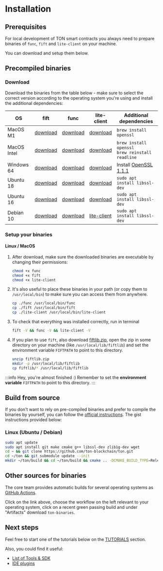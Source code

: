 # Installation

## Prerequisites

For local development of TON smart contracts you always need to prepare binaries of `func`, `fift` and `lite-client` on your machine.

You can download and setup them below.

## Precompiled binaries

### Download
 
Download the binaries from the table below - make sure to select the correct version according to the operating system you're using and install the additional dependencies:

| OS                     | fift | func                                                                                           | lite-client | Additional dependencies |
|------------------------|------|------------------------------------------------------------------------------------------------|-------------|-------|
| MacOS M1               | [download](https://github.com/ton-defi-org/ton-binaries/releases/download/macos-m1/fift) | [download](https://github.com/ton-defi-org/ton-binaries/releases/download/macos-m1/func)       | [download](https://github.com/ton-defi-org/ton-binaries/releases/download/macos-m1/lite-client) | `brew install openssl` |
| MacOS Intel            | [download](https://github.com/ton-defi-org/ton-binaries/releases/download/macos-intel/fift) | [download](https://github.com/ton-defi-org/ton-binaries/releases/download/macos-intel/func)    | [download](https://github.com/ton-defi-org/ton-binaries/releases/download/macos-intel/lite-client) | `brew install openssl`<br/>`brew reinstall readline` |
| Windows 64             | [download](https://github.com/ton-defi-org/ton-binaries/releases/download/windows-64/fift.exe) | [download](https://github.com/ton-defi-org/ton-binaries/releases/download/windows-64/func.exe) | [download](https://github.com/ton-defi-org/ton-binaries/releases/download/windows-64/lite-client.exe) | Install [OpenSSL 1.1.1](https://slproweb.com/download/Win64OpenSSL_Light-1_1_1q.msi) |
| Ubuntu 18              | [download](https://github.com/ton-defi-org/ton-binaries/releases/download/ubuntu-18/fift) | [download](https://github.com/ton-defi-org/ton-binaries/releases/download/ubuntu-18/func)      | [download](https://github.com/ton-defi-org/ton-binaries/releases/download/ubuntu-18/lite-client) | `sudo apt install libssl-dev` |
| Ubuntu 16              | [download](https://github.com/ton-defi-org/ton-binaries/releases/download/ubuntu-16/fift) | [download](https://github.com/ton-defi-org/ton-binaries/releases/download/ubuntu-16/func)      | [download](https://github.com/ton-defi-org/ton-binaries/releases/download/ubuntu-16/lite-client) | `sudo apt install libssl-dev` |
| Debian 10 | [download](https://github.com/ton-defi-org/ton-binaries/releases/download/debian-10/fift) | [download](https://github.com/ton-defi-org/ton-binaries/releases/download/debian-10/func)      | [lite-client](https://github.com/ton-defi-org/ton-binaries/releases/download/debian-10/lite-client) | `sudo apt install libssl-dev` |

### Setup your binaries

#### Linux / MacOS

1. After download, make sure the downloaded binaries are executable by changing their permissions:
   ```bash
   chmod +x func
   chmod +x fift
   chmod +x lite-client
   ```
   
2. It's also useful to place these binaries in your path (or copy them to `/usr/local/bin`) to make sure you can access them from anywhere.
   ```bash
   cp ./func /usr/local/bin/func
   cp ./fift /usr/local/bin/fift
   cp ./lite-client /usr/local/bin/lite-client
   ```

3. To check that everything was installed correctly, run in terminal
   ```bash
   fift -V && func -V && lite-client -V
   ```

4. If you plan to use `fift`, also download [fiftlib.zip](https://github.com/ton-defi-org/ton-binaries/releases/download/fiftlib/fiftlib.zip), open the zip in some directory on your machine (like `/usr/local/lib/fiftlib`) and set the environment variable `FIFTPATH` to point to this directory.
   ```bash
   unzip fiftlib.zip
   mkdir -p /usr/local/lib/fiftlib
   cp fiftlib/* /usr/local/lib/fiftlib
   ```

:::info Hey, you're almost finished :)
Remember to set the **environment variable** `FIFTPATH` to point to this directory.
:::

## Build from source

If you don't want to rely on pre-compiled binaries and prefer to compile the binaries by yourself, you can follow the [official instructions](https://ton.org/#/compile). The gist instructions provided below:

### Linux (Ubuntu / Debian)

```bash
sudo apt update
sudo apt install git make cmake g++ libssl-dev zlib1g-dev wget
cd ~ && git clone https://github.com/ton-blockchain/ton.git
cd ~/ton && git submodule update --init
mkdir ~/ton/build && cd ~/ton/build && cmake .. -DCMAKE_BUILD_TYPE=Release && make -j 4
```
## Other sources for binaries

The core team provides automatic builds for several operating systems as [GitHub Actions](https://github.com/ton-blockchain/ton/actions).

Click on the link above, choose the workflow on the left relevant to your operating system, click on a recent green passing build and under "Artifacts" download `ton-binaries`.

## Next steps

Feel free to start one of the tutorials below on the [TUTORIALS](/develop/tutorials) section.

Also, you could find it useful:
* [List of Tools & SDK](/develop/tools)
* [IDE plugins](/develop/tools/ide-plugins)